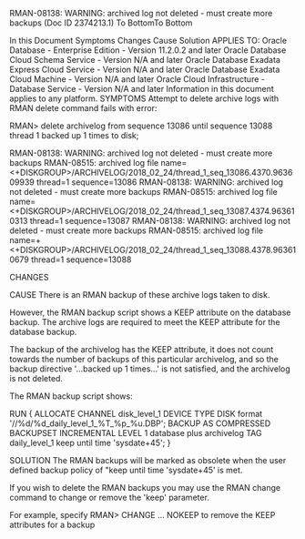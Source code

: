 RMAN-08138: WARNING: archived log not deleted - must create more backups (Doc ID 2374213.1)	To BottomTo Bottom	

In this Document
Symptoms
Changes
Cause
Solution
APPLIES TO:
Oracle Database - Enterprise Edition - Version 11.2.0.2 and later
Oracle Database Cloud Schema Service - Version N/A and later
Oracle Database Exadata Express Cloud Service - Version N/A and later
Oracle Database Exadata Cloud Machine - Version N/A and later
Oracle Cloud Infrastructure - Database Service - Version N/A and later
Information in this document applies to any platform.
SYMPTOMS
 Attempt to delete archive logs with RMAN delete command fails with error:

 RMAN> delete archivelog from sequence 13086 until sequence 13088 thread 1 backed up 1 times to disk;


RMAN-08138: WARNING: archived log not deleted - must create more backups
RMAN-08515: archived log file name=<+DISKGROUP>/ARCHIVELOG/2018_02_24/thread_1_seq_13086.4370.963609939 thread=1 sequence=13086
RMAN-08138: WARNING: archived log not deleted - must create more backups
RMAN-08515: archived log file name=<+DISKGROUP>/ARCHIVELOG/2018_02_24/thread_1_seq_13087.4374.963610313 thread=1 sequence=13087
RMAN-08138: WARNING: archived log not deleted - must create more backups
RMAN-08515: archived log file name=+<+DISKGROUP>/ARCHIVELOG/2018_02_24/thread_1_seq_13088.4378.963610679 thread=1 sequence=13088

CHANGES
 

CAUSE
There is an RMAN backup of these archive logs taken to disk.

However, the RMAN backup script shows a KEEP attribute on the database backup.  The archive logs are required to meet the KEEP attribute for the database backup.

The backup of the archivelog has the KEEP attribute, it does not count towards the number of backups of this particular
archivelog, and so the backup directive '...backed up 1 times...' is not satisfied, and the archivelog is not deleted.

The RMAN backup script shows:

RUN {
ALLOCATE CHANNEL disk_level_1 DEVICE TYPE DISK format '/<Path>/%d/%d_daily_level_1_%T_%p_%u.DBP';
BACKUP AS COMPRESSED BACKUPSET INCREMENTAL LEVEL 1 database plus archivelog TAG daily_level_1 keep until time 'sysdate+45';
}

SOLUTION
 The RMAN backups will be marked as obsolete when the user defined backup policy of "keep until time 'sysdate+45' is met.

If you wish to delete the RMAN backups you may use the RMAN change command to change or remove the 'keep' parameter.

For example, specify RMAN>  CHANGE ... NOKEEP to remove the KEEP attributes for a backup
